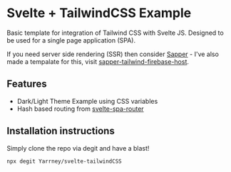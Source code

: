 # Svelte + TailwindCSS Example

Basic template for integration of Tailwind CSS with Svelte JS. Designed to be used for a single page application (SPA).  

If you need server side rendering (SSR) then consider [Sapper](https://sapper.svelte.dev/) - I've also made a tempalate for this, visit [sapper-tailwind-firebase-host](https://github.com/Yarrney/sapper-tailwind-firebase-host).

## Features

* Dark/Light Theme Example using CSS variables
* Hash based routing from [svelte-spa-router](https://github.com/ItalyPaleAle/svelte-spa-router)

## Installation instructions
Simply clone the repo via degit and have a blast! 

`npx degit Yarrney/svelte-tailwindCSS` 
